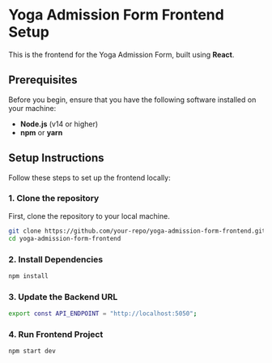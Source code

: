 # Yoga Admission Form Frontend Setup

This is the frontend for the Yoga Admission Form, built using **React**.

## Prerequisites

Before you begin, ensure that you have the following software installed on your machine:

- **Node.js** (v14 or higher)
- **npm** or **yarn**

## Setup Instructions

Follow these steps to set up the frontend locally:

### 1. Clone the repository

First, clone the repository to your local machine.

```bash
git clone https://github.com/your-repo/yoga-admission-form-frontend.git
cd yoga-admission-form-frontend
```

### 2. Install Dependencies

```bash
npm install
```

### 3. Update the Backend URL

```bash
export const API_ENDPOINT = "http://localhost:5050";
```

### 4. Run Frontend Project

```bash
npm start dev
```


